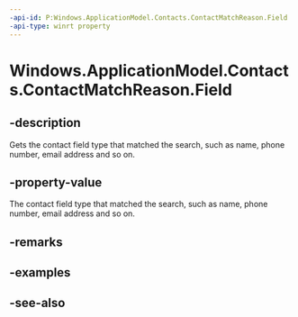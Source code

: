 ----api-id: P:Windows.ApplicationModel.Contacts.ContactMatchReason.Field
-api-type: winrt property
---<!-- Property syntaxpublic Windows.ApplicationModel.Contacts.ContactMatchReasonKind Field { get; }--># Windows.ApplicationModel.Contacts.ContactMatchReason.Field## -descriptionGets the contact field type that matched the search, such as name, phone number, email address and so on.## -property-valueThe contact field type that matched the search, such as name, phone number, email address and so on.## -remarks## -examples## -see-also